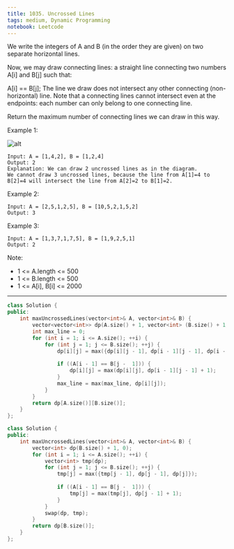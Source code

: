 ```yaml
---
title: 1035. Uncrossed Lines
tags: medium, Dynamic Programming
notebook: Leetcode
---
```


We write the integers of A and B (in the order they are given) on two separate horizontal lines.

Now, we may draw connecting lines: a straight line connecting two numbers A[i] and B[j] such that:

A[i] == B[j];
The line we draw does not intersect any other connecting (non-horizontal) line.
Note that a connecting lines cannot intersect even at the endpoints: each number can only belong to one connecting line.

Return the maximum number of connecting lines we can draw in this way.

 

Example 1:

![alt](https://assets.leetcode.com/uploads/2019/04/26/142.png)

```
Input: A = [1,4,2], B = [1,2,4]
Output: 2
Explanation: We can draw 2 uncrossed lines as in the diagram.
We cannot draw 3 uncrossed lines, because the line from A[1]=4 to B[2]=4 will intersect the line from A[2]=2 to B[1]=2.
```

Example 2:
```
Input: A = [2,5,1,2,5], B = [10,5,2,1,5,2]
Output: 3
```
Example 3:
```
Input: A = [1,3,7,1,7,5], B = [1,9,2,5,1]
Output: 2
 ```

Note:

- 1 <= A.length <= 500
- 1 <= B.length <= 500
- 1 <= A[i], B[i] <= 2000

----------

```c++
class Solution {
public:
    int maxUncrossedLines(vector<int>& A, vector<int>& B) {
        vector<vector<int>> dp(A.size() + 1, vector<int> (B.size() + 1, 0));
        int max_line = 0;
        for (int i = 1; i <= A.size(); ++i) {
            for (int j = 1; j <= B.size(); ++j) {
                dp[i][j] = max({dp[i][j - 1], dp[i - 1][j - 1], dp[i - 1][j]});
                
                if ((A[i - 1] == B[j -  1])) {
                    dp[i][j] = max(dp[i][j], dp[i - 1][j - 1] + 1);
                }
                max_line = max(max_line, dp[i][j]);
            }
        }
        return dp[A.size()][B.size()];
    }
};
```

```c++
class Solution {
public:
    int maxUncrossedLines(vector<int>& A, vector<int>& B) {
        vector<int> dp(B.size() + 1, 0);
        for (int i = 1; i <= A.size(); ++i) {
            vector<int> tmp(dp);
            for (int j = 1; j <= B.size(); ++j) {
                tmp[j] = max({tmp[j - 1], dp[j - 1], dp[j]});
                
                if ((A[i - 1] == B[j -  1])) {
                    tmp[j] = max(tmp[j], dp[j - 1] + 1);
                }
            }
            swap(dp, tmp);
        }
        return dp[B.size()];
    }
};
```
